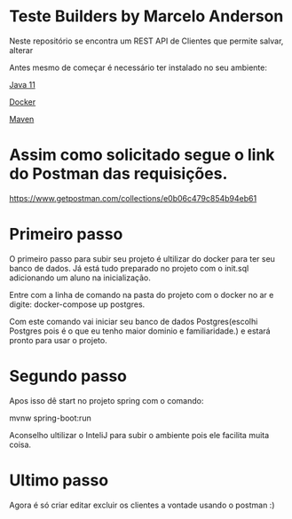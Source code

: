 # Teste Builders by Marcelo Anderson

 Neste repositório se encontra um REST API de Clientes que permite salvar, alterar 

 Antes mesmo de começar é necessário ter instalado no seu ambiente:
 
  [Java 11](https://www.oracle.com/java/technologies/javase-jdk11-downloads.html)
  
  [Docker](https://www.docker.com/products/docker-desktop)

 [Maven](https://maven.apache.org)
 
 # Assim como solicitado segue o link do Postman das requisições.
 
https://www.getpostman.com/collections/e0b06c479c854b94eb61

# Primeiro passo

 O primeiro passo para subir seu projeto é ultilizar do docker para ter seu banco de dados. Já está tudo preparado no projeto com o init.sql adicionando um aluno na inicialização.
 
 Entre com a linha de comando na pasta do projeto com o docker no ar e digite: docker-compose up postgres.
 
 Com este comando vai iniciar seu banco de dados Postgres(escolhi Postgres pois é o que eu tenho maior dominio e familiaridade.) e estará pronto para usar o projeto.
 
# Segundo passo

  Apos isso dê start no projeto spring com o comando:
 
  mvnw spring-boot:run
 
  Aconselho ultilizar o InteliJ para subir o ambiente pois ele facilita muita coisa.

# Ultimo passo

 Agora é só criar editar excluir os clientes a vontade usando o postman :)
